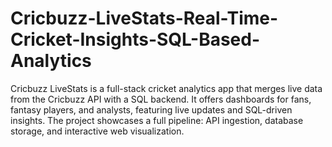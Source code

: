 # Cricbuzz-LiveStats-Real-Time-Cricket-Insights-SQL-Based-Analytics
Cricbuzz LiveStats is a full-stack cricket analytics app that merges live data from the Cricbuzz API with a SQL backend. It offers dashboards for fans, fantasy players, and analysts, featuring live updates and SQL-driven insights. The project showcases a full pipeline: API ingestion, database storage, and interactive web visualization.
